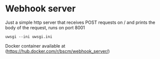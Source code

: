 # Webhook server


Just a simple http server that receives POST requests on / and prints the body of the request, runs on port 8001

    uwsgi --ini uwsgi.ini


Docker container available at (https://hub.docker.com/r/bscm/webhook_server/)


